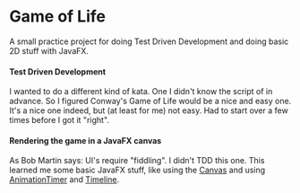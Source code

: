 Game of Life
============
A small practice project for doing Test Driven Development and doing basic 2D stuff with JavaFX.

#### Test Driven Development
I wanted to do a different kind of kata. One I didn't know the script of in advance. So I figured Conway's Game of Life would be a nice and easy one. It's a nice one indeed, but (at least for me) not easy. Had to start over a few times before I got it "right".

#### Rendering the game in a JavaFX canvas
As Bob Martin says: UI's require "fiddling". I didn't TDD this one. This learned me some basic JavaFX stuff, like using the [Canvas](http://docs.oracle.com/javafx/2/api/javafx/scene/canvas/Canvas.html) and using [AnimationTimer](http://docs.oracle.com/javafx/2/api/javafx/animation/AnimationTimer.html) and [Timeline](http://docs.oracle.com/javafx/2/api/javafx/animation/Timeline.html).
